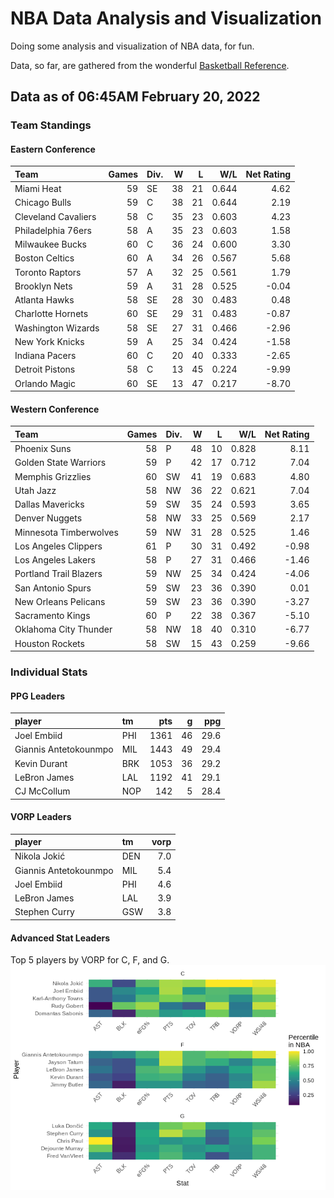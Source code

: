 # NBA Data Analysis and Visualization

Doing some analysis and visualization of NBA data, for fun.

Data, so far, are gathered from the wonderful [Basketball
Reference](https://www.basketball-reference.com/).

## Data as of 06:45AM February 20, 2022

### Team Standings

#### Eastern Conference

| Team                | Games | Div. |  W |  L |   W/L | Net Rating |
| :------------------ | ----: | :--- | -: | -: | ----: | ---------: |
| Miami Heat          |    59 | SE   | 38 | 21 | 0.644 |       4.62 |
| Chicago Bulls       |    59 | C    | 38 | 21 | 0.644 |       2.19 |
| Cleveland Cavaliers |    58 | C    | 35 | 23 | 0.603 |       4.23 |
| Philadelphia 76ers  |    58 | A    | 35 | 23 | 0.603 |       1.58 |
| Milwaukee Bucks     |    60 | C    | 36 | 24 | 0.600 |       3.30 |
| Boston Celtics      |    60 | A    | 34 | 26 | 0.567 |       5.68 |
| Toronto Raptors     |    57 | A    | 32 | 25 | 0.561 |       1.79 |
| Brooklyn Nets       |    59 | A    | 31 | 28 | 0.525 |     \-0.04 |
| Atlanta Hawks       |    58 | SE   | 28 | 30 | 0.483 |       0.48 |
| Charlotte Hornets   |    60 | SE   | 29 | 31 | 0.483 |     \-0.87 |
| Washington Wizards  |    58 | SE   | 27 | 31 | 0.466 |     \-2.96 |
| New York Knicks     |    59 | A    | 25 | 34 | 0.424 |     \-1.58 |
| Indiana Pacers      |    60 | C    | 20 | 40 | 0.333 |     \-2.65 |
| Detroit Pistons     |    58 | C    | 13 | 45 | 0.224 |     \-9.99 |
| Orlando Magic       |    60 | SE   | 13 | 47 | 0.217 |     \-8.70 |

#### Western Conference

| Team                   | Games | Div. |  W |  L |   W/L | Net Rating |
| :--------------------- | ----: | :--- | -: | -: | ----: | ---------: |
| Phoenix Suns           |    58 | P    | 48 | 10 | 0.828 |       8.11 |
| Golden State Warriors  |    59 | P    | 42 | 17 | 0.712 |       7.04 |
| Memphis Grizzlies      |    60 | SW   | 41 | 19 | 0.683 |       4.80 |
| Utah Jazz              |    58 | NW   | 36 | 22 | 0.621 |       7.04 |
| Dallas Mavericks       |    59 | SW   | 35 | 24 | 0.593 |       3.65 |
| Denver Nuggets         |    58 | NW   | 33 | 25 | 0.569 |       2.17 |
| Minnesota Timberwolves |    59 | NW   | 31 | 28 | 0.525 |       1.46 |
| Los Angeles Clippers   |    61 | P    | 30 | 31 | 0.492 |     \-0.98 |
| Los Angeles Lakers     |    58 | P    | 27 | 31 | 0.466 |     \-1.46 |
| Portland Trail Blazers |    59 | NW   | 25 | 34 | 0.424 |     \-4.06 |
| San Antonio Spurs      |    59 | SW   | 23 | 36 | 0.390 |       0.01 |
| New Orleans Pelicans   |    59 | SW   | 23 | 36 | 0.390 |     \-3.27 |
| Sacramento Kings       |    60 | P    | 22 | 38 | 0.367 |     \-5.10 |
| Oklahoma City Thunder  |    58 | NW   | 18 | 40 | 0.310 |     \-6.77 |
| Houston Rockets        |    58 | SW   | 15 | 43 | 0.259 |     \-9.66 |

### Individual Stats

#### PPG Leaders

| player                | tm  |  pts |  g |  ppg |
| :-------------------- | :-- | ---: | -: | ---: |
| Joel Embiid           | PHI | 1361 | 46 | 29.6 |
| Giannis Antetokounmpo | MIL | 1443 | 49 | 29.4 |
| Kevin Durant          | BRK | 1053 | 36 | 29.2 |
| LeBron James          | LAL | 1192 | 41 | 29.1 |
| CJ McCollum           | NOP |  142 |  5 | 28.4 |

#### VORP Leaders

| player                | tm  | vorp |
| :-------------------- | :-- | ---: |
| Nikola Jokić          | DEN |  7.0 |
| Giannis Antetokounmpo | MIL |  5.4 |
| Joel Embiid           | PHI |  4.6 |
| LeBron James          | LAL |  3.9 |
| Stephen Curry         | GSW |  3.8 |

#### Advanced Stat Leaders

Top 5 players by VORP for C, F, and G.
![](README_files/figure-gfm/README-unnamed-chunk-7-1.png)<!-- -->

